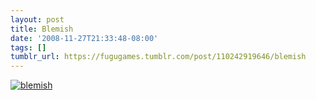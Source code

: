 ```yaml
---
layout: post
title: Blemish
date: '2008-11-27T21:33:48-08:00'
tags: []
tumblr_url: https://fugugames.tumblr.com/post/110242919646/blemish
---
```

[![](http://itshardtofondlepenguins.com/wp-content/uploads/2008/11/blemish.jpg "blemish")](http://itshardtofondlepenguins.com/wp-content/uploads/2008/11/blemish.jpg)
